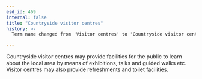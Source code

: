 ```yaml
---
esd_id: 469
internal: false
title: "Countryside visitor centres"
history: >-
  Term name changed from 'Visitor centres' to 'Countryside visitor centres' and scope notes added in version 2.02. Term name changed from 'Countryside visitor centres' to 'Countryside - visitor centres' in version 3.00. Name changed to 'Countryside visitor centres' in version 4.00.

---
```


Countryside visitor centres may provide facilities for the public to learn about the local area by means of exhibitions, talks and guided walks etc.  Visitor centres may also provide refreshments and toilet facilities.

